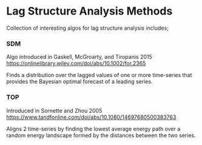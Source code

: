 # Lag Structure Analysis Methods 

Collection of interesting algos for lag structure analysis includes; 

### SDM

Algo introduced in Gaskell, McGroarty, and Tiropanis 2015
https://onlinelibrary.wiley.com/doi/abs/10.1002/for.2365

Finds a distribution over the lagged values of one or more time-series 
that provides the Bayesian optimal forecast of a leading series. 

### TOP

Introduced in Sornette and Zhou 2005
https://www.tandfonline.com/doi/abs/10.1080/14697680500383763

Aligns 2 time-series by finding the lowest average energy path over a 
random energy landscape formed by the distances between the two series.